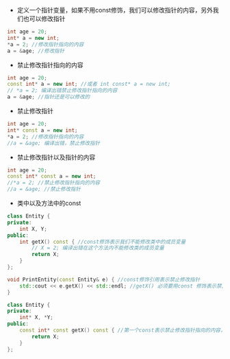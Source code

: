 -  定义一个指针变量，如果不用const修饰，我们可以修改指针的内容，另外我们也可以修改指针

```c++
int age = 20;
int* a = new int;
*a = 2; //修改指针指向的内容
a = &age; //修改指针
```

- 禁止修改指针指向的内容

```c++
int age = 20;
const int* a = new int; //或者 int const* a = new int;
// *a = 2; 编译出错禁止修改指针指向的内容
a = &age; //指针还是可以修改的
```

- 禁止修改指针

```c++
int age = 20;
int* const a = new int;
*a = 2; //修改指针指向的内容
//a = &age; 编译出错，禁止修改指针
```

- 禁止修改指针以及指针的内容

```c++
int age = 20;
const int* const a = new int;
//*a = 2; //禁止修改指针指向的内容
//a = &age; //禁止修改指针
```

- 类中以及方法中的const

```c++
class Entity {
private:
    int X, Y;
public:
    int getX() const { //const修饰表示我们不能修改类中的成员变量
        // X = 2; 编译出错在这个方法内不能修改类的成员变量
        return X;
    }
};

void PrintEntity(const Entity& e) { //const修饰引用表示禁止修改指针
    std::cout << e.getX() << std::endl; //getX() 必须要用const 修饰表示禁止修改类
}
```

```c++
class Entity {
private:
    int* X, *Y;
public:
    const int* const getX() const { //第一个const表示禁止修改指针指向的内容，第二个表示禁止修改指针，第三个表示禁止修改类的成员变量
        return X;
    }
};
```



